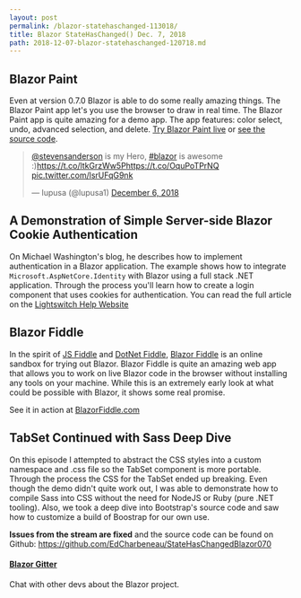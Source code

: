 ```yaml
---
layout: post
permalink: /blazor-statehaschanged-113018/
title: Blazor StateHasChanged() Dec. 7, 2018
path: 2018-12-07-blazor-statehaschanged-120718.md
---
```


## Blazor Paint

Even at version 0.7.0 Blazor is able to do some really amazing things. The Blazor Paint app let's you use the browser to draw in real time. The Blazor Paint app is quite amazing for a demo app. The app features: color select, undo, advanced selection, and delete. [Try Blazor Paint live][bplive] or [see the source code][paint].

<blockquote class="twitter-tweet" data-partner="tweetdeck"><p lang="en" dir="ltr"><a href="https://twitter.com/stevensanderson?ref_src=twsrc%5Etfw">@stevensanderson</a> is my Hero, <a href="https://twitter.com/hashtag/blazor?src=hash&amp;ref_src=twsrc%5Etfw">#blazor</a> is awesome :)<a href="https://t.co/ltkGrzWw5P">https://t.co/ltkGrzWw5P</a><a href="https://t.co/OquPoTPrNQ">https://t.co/OquPoTPrNQ</a> <a href="https://t.co/lsrUFqG9nk">pic.twitter.com/lsrUFqG9nk</a></p>&mdash; lupusa (@lupusa1) <a href="https://twitter.com/lupusa1/status/1070541513153802240?ref_src=twsrc%5Etfw">December 6, 2018</a></blockquote>
<script async src="https://platform.twitter.com/widgets.js" charset="utf-8"></script>


## A Demonstration of Simple Server-side Blazor Cookie Authentication

On Michael Washington's blog, he describes how to implement authentication in a Blazor application. The example shows how to integrate `Microsoft.AspNetCore.Identity` with Blazor using a full stack .NET application. Through the process you'll learn how to create a login component that uses cookies for authentication. You can read the full article on the [Lightswitch Help Website][auth]

## Blazor Fiddle

In the spirit of [JS Fiddle][jsf] and [DotNet Fiddle][dnf], [Blazor Fiddle][fiddle] is an online sandbox for trying out Blazor. Blazor Fiddle is quite an amazing web app that allows you to work on live Blazor code in the browser without installing any tools on your machine. While this is an extremely early look at what could be possible with Blazor, it shows some real promise.

See it in action at [BlazorFiddle.com][fiddle]

## TabSet Continued with Sass Deep Dive

On this episode I attempted to abstract the CSS styles into a custom namespace and .css file so the TabSet component is more portable. Through the process the CSS for the TabSet ended up breaking. Even though the demo didn't quite work out, I was able to demonstrate how to compile Sass into CSS without the need for NodeJS or Ruby (pure .NET tooling). Also, we took a deep dive into Bootstrap's source code and saw how to customize a build of Boostrap for our own use.

**Issues from the stream are fixed** and the source code can be found on Github: https://github.com/EdCharbeneau/StateHasChangedBlazor070

#### [Blazor Gitter](https://gitter.im/aspnet/Blazor#utm_source=notification&utm_medium=email&utm_campaign=unread-notifications) 

Chat with other devs about the Blazor project.


[auth]: http://lightswitchhelpwebsite.com/Blog/tabid/61/EntryId/4316/A-Demonstration-of-Simple-Server-side-Blazor-Cookie-Authentication.aspx
[paint]: https://github.com/Lupusa87/BlazorPaint
[fiddle]: https://blazorfiddle.com/
[dnf]: https://dotnetfiddle.net
[jsf]: https://jsfiddle.net/
[bplive]: https://lupblazordemos.z13.web.core.windows.net/PaintPage